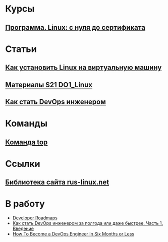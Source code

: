 # Курсы

## [Программа. Linux: с нуля до сертификата](/Linux_to_certificate/README.md)

# Статьи

## [Как установить Linux на виртуальную машину](/Articles/01_How_to_install_Linux_on_a_virtual_machine.md)
## [Материалы S21 DO1_Linux](/Articles/02_S21_Materials_DO1_Linux.md)
## [Как стать DevOps инженером](/Articles/03_Howto_DevOps.md)

# Команды

## [Команда top](/Articles/04_Command_top.md)

# Ссылки
## [Библиотека сайта rus-linux.net](https://rus-linux.net/lib.php?name=/MyLDP/index.html)


# В работу

+ [Developer Roadmaps](https://roadmap.sh/roadmaps)
+ [Как стать DevOps инженером за полгода или даже быстрее. Часть 1. Введение](https://habr.com/ru/companies/ua-hosting/articles/500996/)
+ [How To Become a DevOps Engineer In Six Months or Less](https://medium.com/@devfire/how-to-become-a-devops-engineer-in-six-months-or-less-366097df7737)